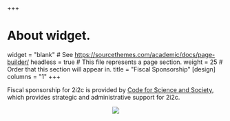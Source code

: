 +++
# About widget.
widget = "blank"  # See https://sourcethemes.com/academic/docs/page-builder/
headless = true  # This file represents a page section.
weight = 25  # Order that this section will appear in.
title = "Fiscal Sponsorship"
[design]
  columns = "1"
+++

Fiscal sponsorship for 2i2c is provided by [Code for Science and Society](https://codeforsociety.org), which provides strategic and administrative support for 2i2c.

<center>

[![](https://codeforscience.org/img/Blue-logo-black-text-stacked.png)](https://codeforsociety.org)

</center>